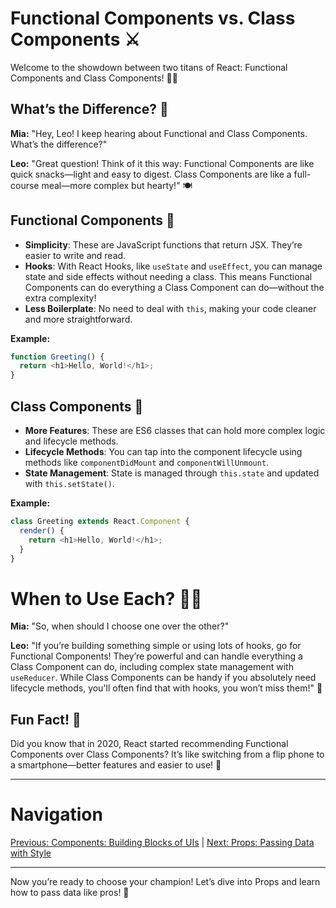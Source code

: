 
# Functional Components vs. Class Components ⚔️

Welcome to the showdown between two titans of React: Functional Components and Class Components! 🤼‍♂️

## What’s the Difference? 🤔

**Mia:** "Hey, Leo! I keep hearing about Functional and Class Components. What’s the difference?"

**Leo:** "Great question! Think of it this way: Functional Components are like quick snacks—light and easy to digest. Class Components are like a full-course meal—more complex but hearty!" 🍽️

## Functional Components 🍕
- **Simplicity**: These are JavaScript functions that return JSX. They’re easier to write and read.
- **Hooks**: With React Hooks, like `useState` and `useEffect`, you can manage state and side effects without needing a class. This means Functional Components can do everything a Class Component can do—without the extra complexity!
- **Less Boilerplate**: No need to deal with `this`, making your code cleaner and more straightforward.

**Example:**
```javascript
function Greeting() {
  return <h1>Hello, World!</h1>;
}
```

## Class Components 🥘
- **More Features**: These are ES6 classes that can hold more complex logic and lifecycle methods.
- **Lifecycle Methods**: You can tap into the component lifecycle using methods like `componentDidMount` and `componentWillUnmount`.
- **State Management**: State is managed through `this.state` and updated with `this.setState()`.

**Example:**
```javascript
class Greeting extends React.Component {
  render() {
    return <h1>Hello, World!</h1>;
  }
}
```

# When to Use Each? 🤷‍♀️

**Mia:** "So, when should I choose one over the other?"

**Leo:** "If you’re building something simple or using lots of hooks, go for Functional Components! They’re powerful and can handle everything a Class Component can do, including complex state management with `useReducer`. While Class Components can be handy if you absolutely need lifecycle methods, you'll often find that with hooks, you won’t miss them!" 🎯

## Fun Fact! 🎉

Did you know that in 2020, React started recommending Functional Components over Class Components? It’s like switching from a flip phone to a smartphone—better features and easier to use! 📱

---

# Navigation

[Previous: Components: Building Blocks of UIs](React-Notes/react-basics/components/README.md) | [Next: Props: Passing Data with Style](7.%20props.md)

---

Now you’re ready to choose your champion! Let’s dive into Props and learn how to pass data like pros! 🚀
